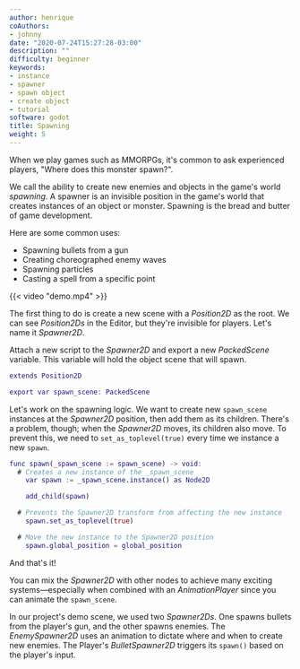 ```yaml
---
author: henrique
coAuthors:
- johnny
date: "2020-07-24T15:27:28-03:00"
description: ""
difficulty: beginner
keywords:
- instance
- spawner
- spawn object
- create object
- tutorial
software: godot
title: Spawning
weight: 5
---
```


When we play games such as MMORPGs, it's common to ask experienced players, "Where does this monster spawn?".

We call the ability to create new enemies and objects in the game's world _spawning_. A spawner is an invisible position in the game's world that creates instances of an object or monster. Spawning is the bread and butter of game development.

Here are some common uses:

- Spawning bullets from a gun
- Creating choreographed enemy waves
- Spawning particles
- Casting a spell from a specific point

{{< video "demo.mp4" >}}

The first thing to do is create a new scene with a _Position2D_ as the root. We can see _Position2Ds_ in the Editor, but they're invisible for players. Let's name it _Spawner2D_.

Attach a new script to the _Spawner2D_ and export a new _PackedScene_ variable. This variable will hold the object scene that will spawn.

```gd
extends Position2D

export var spawn_scene: PackedScene
```

Let's work on the spawning logic. We want to create new `spawn_scene` instances at the _Spawner2D_ position, then add them as its children. There's a problem, though; when the _Spawner2D_ moves, its children also move. To prevent this, we need to `set_as_toplevel(true)` every time we instance a new `spawn`.

```gd
func spawn(_spawn_scene := spawn_scene) -> void:
  # Creates a new instance of the _spawn_scene
	var spawn := _spawn_scene.instance() as Node2D

	add_child(spawn)

  # Prevents the Spawner2D transform from affecting the new instance
	spawn.set_as_toplevel(true)

  # Move the new instance to the Spawner2D position
	spawn.global_position = global_position
```

And that's it!

You can mix the _Spawner2D_ with other nodes to achieve many exciting systems—especially when combined with an _AnimationPlayer_ since you can animate the `spawn_scene`.

In our project's demo scene, we used two _Spawner2Ds_. One spawns bullets from the player's gun, and the other spawns enemies. The _EnemySpawner2D_ uses an animation to dictate where and when to create new enemies. The Player's _BulletSpawner2D_ triggers its `spawn()` based on the player's input.
